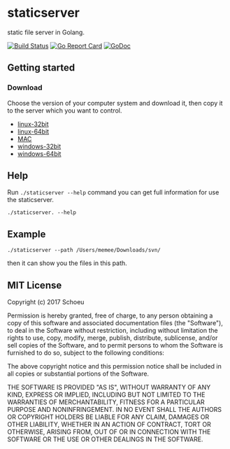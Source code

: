 # staticserver
static file server in Golang.

[![Build Status](https://travis-ci.org/schoeu/webhooks.svg?branch=master)](https://travis-ci.org/schoeu/staticserver)
[![Go Report Card](https://goreportcard.com/badge/github.com/schoeu/webhooks)](https://goreportcard.com/report/github.com/schoeu/staticserver)
[![GoDoc](https://godoc.org/github.com/schoeu/webhooks?status.svg)](https://godoc.org/github.com/schoeu/staticserver)


## Getting started

### Download

Choose the version of your computer system and download it, then copy it to the server which you want to control.

- [linux-32bit](http://ozo2fe2cm.bkt.clouddn.com/staticserver_32bit)
- [linux-64bit](http://ozo2fe2cm.bkt.clouddn.com/staticserver_64bit)
- [MAC](http://ozo2fe2cm.bkt.clouddn.com/staticserver_mac)
- [windows-32bit](http://ozo2fe2cm.bkt.clouddn.com/staticserver_32bit.exe)
- [windows-64bit](http://ozo2fe2cm.bkt.clouddn.com/staticserver_64bit.exe)

## Help

Run `./staticserver --help` command you can get full information for use the staticserver.

```
./staticserver. --help
```

## Example
```
./staticserver --path /Users/memee/Downloads/svn/
```
then it can show you the files in this path.


## MIT License

Copyright (c) 2017 Schoeu

Permission is hereby granted, free of charge, to any person obtaining a copy
of this software and associated documentation files (the "Software"), to deal
in the Software without restriction, including without limitation the rights
to use, copy, modify, merge, publish, distribute, sublicense, and/or sell
copies of the Software, and to permit persons to whom the Software is
furnished to do so, subject to the following conditions:

The above copyright notice and this permission notice shall be included in all
copies or substantial portions of the Software.

THE SOFTWARE IS PROVIDED "AS IS", WITHOUT WARRANTY OF ANY KIND, EXPRESS OR
IMPLIED, INCLUDING BUT NOT LIMITED TO THE WARRANTIES OF MERCHANTABILITY,
FITNESS FOR A PARTICULAR PURPOSE AND NONINFRINGEMENT. IN NO EVENT SHALL THE
AUTHORS OR COPYRIGHT HOLDERS BE LIABLE FOR ANY CLAIM, DAMAGES OR OTHER
LIABILITY, WHETHER IN AN ACTION OF CONTRACT, TORT OR OTHERWISE, ARISING FROM,
OUT OF OR IN CONNECTION WITH THE SOFTWARE OR THE USE OR OTHER DEALINGS IN THE
SOFTWARE.
